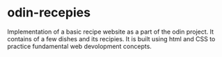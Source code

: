 # odin-recepies
Implementation of a basic recipe website as a part of the odin project.
It contains of a few dishes and its recipies.
It is built using html and CSS to practice fundamental web devolopment concepts.